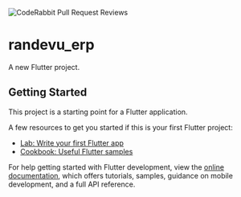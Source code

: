 ![CodeRabbit Pull Request Reviews](https://img.shields.io/coderabbit/prs/github/Emirhan3741/Isletme-App?utm_source=oss&utm_medium=github&utm_campaign=Emirhan3741%2FIsletme-App&labelColor=171717&color=FF570A&link=https%3A%2F%2Fcoderabbit.ai&label=CodeRabbit+Reviews)
<!-- Bu satır flutter-fix branch'i için test amaçlı eklendi -->
# randevu_erp

A new Flutter project.

## Getting Started

This project is a starting point for a Flutter application.

A few resources to get you started if this is your first Flutter project:

- [Lab: Write your first Flutter app](https://docs.flutter.dev/get-started/codelab)
- [Cookbook: Useful Flutter samples](https://docs.flutter.dev/cookbook)

For help getting started with Flutter development, view the
[online documentation](https://docs.flutter.dev/), which offers tutorials,
samples, guidance on mobile development, and a full API reference.
